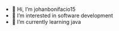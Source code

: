 - 👋 Hi, I’m johanbonifacio15
- 👀 I’m interested in software development
- 🌱 I’m currently learning java

<!---
johanbonifacio15/johanbonifacio15 is a ✨ special ✨ repository because its `README.md` (this file) appears on your GitHub profile.
You can click the Preview link to take a look at your changes.
--->
